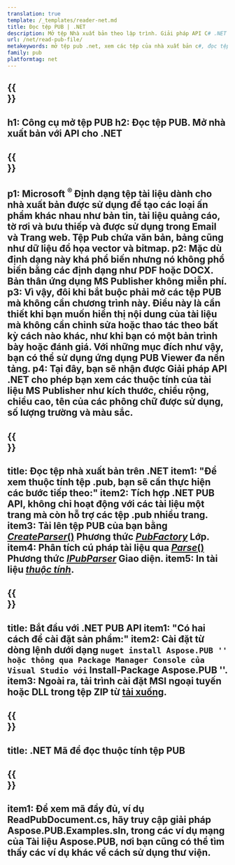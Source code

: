 ```yaml
---
translation: true
template: /_templates/reader-net.md
title: Đọc tệp PUB | .NET
description: Mở tệp Nhà xuất bản theo lập trình. Giải pháp API C# .NET để đọc thuộc tính PUB. Sử dụng nó để tích hợp vào dự án của bạn.
url: /net/read-pub-file/
metakeywords: mở tệp pub .net, xem các tệp của nhà xuất bản c#, đọc tệp của nhà xuất bản, trình xem của nhà xuất bản cho c#, trình đọc định dạng pub, trình mở tệp pub
family: pub
platformtag: net
---
```


{{<section banner>}}
---
h1: Công cụ mở tệp PUB
h2: Đọc tệp PUB. Mở nhà xuất bản với API cho .NET
---

{{<section overview>}}
---
p1: Microsoft <sup> ® </sup> Định dạng tệp tài liệu dành cho nhà xuất bản được sử dụng để tạo các loại ấn phẩm khác nhau như bản tin, tài liệu quảng cáo, tờ rơi và bưu thiếp và được sử dụng trong Email và Trang web. Tệp Pub chứa văn bản, bảng cũng như dữ liệu đồ họa vector và bitmap.
p2: Mặc dù định dạng này khá phổ biến nhưng nó không phổ biến bằng các định dạng như PDF hoặc DOCX. Bản thân ứng dụng MS Publisher không miễn phí.
p3: Vì vậy, đôi khi bắt buộc phải mở các tệp PUB mà không cần chương trình này. Điều này là cần thiết khi bạn muốn hiển thị nội dung của tài liệu mà không cần chỉnh sửa hoặc thao tác theo bất kỳ cách nào khác, như khi bạn có một bản trình bày hoặc đánh giá. Với những mục đích như vậy, bạn có thể sử dụng ứng dụng PUB Viewer đa nền tảng.
p4: Tại đây, bạn sẽ nhận được Giải pháp API .NET cho phép bạn xem các thuộc tính của tài liệu MS Publisher như kích thước, chiều rộng, chiều cao, tên của các phông chữ được sử dụng, số lượng trường và màu sắc.
---

{{<section feature1>}}
---
title: Đọc tệp nhà xuất bản trên .NET
item1: "Để xem thuộc tính tệp .pub, bạn sẽ cần thực hiện các bước tiếp theo:"
item2: Tích hợp .NET PUB API, không chỉ hoạt động với các tài liệu một trang mà còn hỗ trợ các tệp .pub nhiều trang.
item3: Tải lên tệp PUB của bạn bằng [*CreateParser*()](https://reference.aspose.com/pub/net/aspose.pub/pubfactory/createparser/) Phương thức [*PubFactory*](https://reference.aspose.com/pub/net/aspose.pub/pubfactory/) Lớp.
item4: Phân tích cú pháp tài liệu qua [*Parse*()](https://reference.aspose.com/pub/net/aspose.pub/ipubparser/parse/) Phương thức [*IPubParser*](https://hamkhảo.aspose.com/pub/net/aspose.pub/ipubparser) Giao diện.
item5: In tài liệu [*thuộc tính*](https://reference.aspose.com/pub/net/aspose.pub/document/#properties).
---

{{<section feature2>}}
---
title: Bắt đầu với .NET PUB API
item1: "Có hai cách để cài đặt sản phẩm:"
item2: Cài đặt từ dòng lệnh dưới dạng `` nuget install Aspose.PUB '' hoặc thông qua Package Manager Console của Visual Studio với `` Install-Package Aspose.PUB ''.
item3: Ngoài ra, tải trình cài đặt MSI ngoại tuyến hoặc DLL trong tệp ZIP từ [tải xuống](https://releases.aspose.com/pub/net/).
---

{{<section codeexample>}}
---
title: .NET Mã để đọc thuộc tính tệp PUB
---

{{<section summary>}}
---
item1: Để xem mã đầy đủ, ví dụ ReadPubDocument.cs, hãy truy cập giải pháp Aspose.PUB.Examples.sln, trong các ví dụ mạng của Tài liệu Aspose.PUB, nơi bạn cũng có thể tìm thấy các ví dụ khác về cách sử dụng thư viện.
---